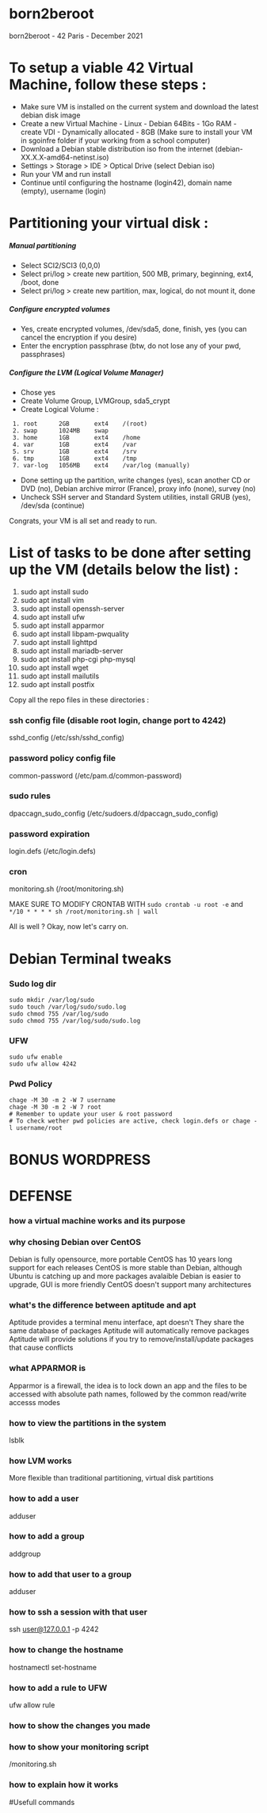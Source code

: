 # born2beroot
born2beroot  - 42 Paris - December 2021

# To setup a viable 42 Virtual Machine, follow these steps :

 - Make sure VM is installed on the current system and download the latest debian disk image
 - Create a new Virtual Machine - Linux - Debian 64Bits - 1Go RAM - create VDI - Dynamically allocated - 8GB
 (Make sure to install your VM in sgoinfre folder if your working from a school computer)
 - Download a Debian stable distribution iso from the internet (debian-XX.X.X-amd64-netinst.iso)
 - Settings > Storage > IDE > Optical Drive (select Debian iso)
 - Run your VM and run install
 - Continue until configuring the hostname (login42), domain name (empty), username (login)

# Partitioning your virtual disk :

##### Manual partitioning
- Select SCI2/SCI3 (0,0,0)
- Select pri/log > create new partition, 500 MB, primary, beginning, ext4, /boot, done
- Select pri/log > create new partition, max, logical, do not mount it, done

##### Configure encrypted volumes
- Yes, create encrypted volumes, /dev/sda5, done, finish, yes (you can cancel the encryption if you desire)
- Enter the encryption passphrase (btw, do not lose any of your pwd, passphrases)

##### Configure the LVM (Logical Volume Manager)
- Chose yes
- Create Volume Group, LVMGroup, sda5_crypt
- Create Logical Volume :
```
 1. root      2GB       ext4    /(root)
 2. swap      1024MB    swap
 3. home      1GB       ext4    /home
 4. var       1GB       ext4    /var
 5. srv       1GB       ext4    /srv
 6. tmp       1GB       ext4    /tmp
 7. var-log   1056MB    ext4    /var/log (manually)
```
- Done setting up the partition, write changes (yes), scan another CD or DVD (no), Debian archive mirror (France), proxy info (none), survey (no)
- Uncheck SSH server and Standard System utilities, install GRUB (yes), /dev/sda (continue)

Congrats, your VM is all set and ready to run.

# List of tasks to be done after setting up the VM (details below the list) :

1. sudo apt install sudo
2. sudo apt install vim
3. sudo apt install openssh-server
4. sudo apt install ufw
5. sudo apt install apparmor
6. sudo apt install libpam-pwquality
7. sudo apt install lighttpd
8. sudo apt install mariadb-server
9. sudo apt install php-cgi php-mysql
10. sudo apt install wget
11. sudo apt install mailutils
12. sudo apt install postfix

Copy all the repo files in these directories :

### ssh config file (disable root login, change port to 4242)
sshd_config (/etc/ssh/sshd_config)

### password policy config file
common-password (/etc/pam.d/common-password)

### sudo rules
dpaccagn_sudo_config (/etc/sudoers.d/dpaccagn_sudo_config)

### password expiration
login.defs (/etc/login.defs)

### cron
monitoring.sh (/root/monitoring.sh)

MAKE SURE TO MODIFY CRONTAB WITH ```sudo crontab -u root -e``` and ```*/10 * * * * sh /root/monitoring.sh | wall```

All is well ? Okay, now let's carry on.

# Debian Terminal tweaks

### Sudo log dir

```
sudo mkdir /var/log/sudo
sudo touch /var/log/sudo/sudo.log
sudo chmod 755 /var/log/sudo
sudo chmod 755 /var/log/sudo/sudo.log
```

### UFW

```
sudo ufw enable
sudo ufw allow 4242
```

### Pwd Policy

```
chage -M 30 -m 2 -W 7 username
chage -M 30 -m 2 -W 7 root
# Remember to update your user & root password
# To check wether pwd policies are active, check login.defs or chage -l username/root
```

# BONUS WORDPRESS

# DEFENSE

### how a virtual machine works and its purpose
### why chosing Debian over CentOS
Debian is fully opensource, more portable
CentOS has 10 years long support for each releases
CentOS is more stable than Debian, although Ubuntu is catching up and more packages avalaible
Debian is easier to upgrade, GUI is more friendly
CentOS doesn't support many architectures

### what's the difference between aptitude and apt
Aptitude provides a terminal menu interface, apt doesn't
They share the same database of packages
Aptitude will automatically remove packages
Aptitude will provide solutions if you try to remove/install/update packages that cause conflicts

### what APPARMOR is
Apparmor is a firewall, the idea is to lock down an app and the files to be accessed with absolute path names,
followed by the common read/write accesss modes

### how to view the partitions in the system
lsblk

### how LVM works
More flexible than traditional partitioning, virtual disk partitions

### how to add a user 
adduser

### how to add a group
addgroup

### how to add that user to a group
adduser <user> <group>

### how to ssh a session with that user
ssh user@127.0.0.1 -p 4242
 
### how to change the hostname
hostnamectl set-hostname <hostname>
 
### how to add a rule to UFW
ufw allow rule
 
### how to show the changes you made
### how to show your monitoring script
/monitoring.sh

### how to explain how it works

#Usefull commands
 
